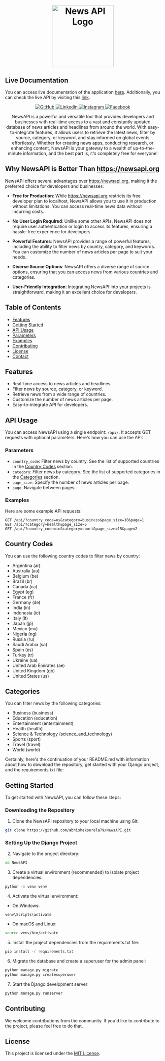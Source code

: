 <h1 align="center">
  <img src="https://64.media.tumblr.com/540a3c0b8c78f1ab203734bef1b10785/fe3ccd354f80a33d-5d/s1280x1920/45d0db1ea6f6225615f4b9a2d80042161591e6d0.pnj" alt="News API Logo" width="200">
</h1>

## Live Documentation

You can access live documentation of the application [here](http://newsapi.abhisheksurela.in). Additionally, you can check the live API by visiting this [link](http://newsapi.abhisheksurela.in/api/).

<p align="center">
  <a href="https://github.com/abhisheksurela79" target="_blank">
    <img src="https://img.shields.io/badge/GitHub-abhisheksurela79-blue.svg?logo=github" alt="GitHub">
  </a>
  <a href="https://www.linkedin.com/in/abhisheksurela79" target="_blank">
    <img src="https://img.shields.io/badge/LinkedIn-Abhishek%20Surela-blue.svg?logo=linkedin" alt="LinkedIn">
  </a>
  <a href="https://www.instagram.com/abhi_81718" target="_blank">
    <img src="https://img.shields.io/badge/Instagram-abhi__81718-orange.svg?logo=instagram" alt="Instagram">
  </a>
  <a href="https://www.facebook.com/abhii.abhishekk" target="_blank">
    <img src="https://img.shields.io/badge/Facebook-abhii.abhishekk-blue.svg?logo=facebook" alt="Facebook">
  </a>
  <!-- <a href="https://www.fiverr.com/users/toscanioliviero" target="_blank">
    <img src="https://img.shields.io/badge/Fiverr-toscanioliviero-brightgreen.svg?logo=fiverr" alt="Fiverr">
  </a> -->
</p>

<p align="center">
  NewsAPI is a powerful and versatile tool that provides developers and businesses with real-time access to a vast and constantly updated database of news articles and headlines from around the world. With easy-to-integrate features, it allows users to retrieve the latest news, filter by source, category, or keyword, and stay informed on global events effortlessly. Whether for creating news apps, conducting research, or enhancing content, NewsAPI is your gateway to a wealth of up-to-the-minute information, and the best part is, it's completely free for everyone!
</p>


## Why NewsAPI is Better Than https://newsapi.org

NewsAPI offers several advantages over https://newsapi.org, making it the preferred choice for developers and businesses:

- **Free for Production**: While https://newsapi.org restricts its free developer plan to localhost, NewsAPI allows you to use it in production without limitations. You can access real-time news data without incurring costs.

- **No User Login Required**: Unlike some other APIs, NewsAPI does not require user authentication or login to access its features, ensuring a hassle-free experience for developers.

- **Powerful Features**: NewsAPI provides a range of powerful features, including the ability to filter news by country, category, and keywords. You can customize the number of news articles per page to suit your needs.

- **Diverse Source Options**: NewsAPI offers a diverse range of source options, ensuring that you can access news from various countries and categories.

- **User-Friendly Integration**: Integrating NewsAPI into your projects is straightforward, making it an excellent choice for developers.


## Table of Contents

- [Features](#features)
- [Getting Started](#getting-started)
- [API Usage](#api-usage)
- [Parameters](#parameters)
- [Examples](#examples)
- [Contributing](#contributing)
- [License](#license)
- [Contact](#contact)


## Features

- Real-time access to news articles and headlines.
- Filter news by source, category, or keyword.
- Retrieve news from a wide range of countries.
- Customize the number of news articles per page.
- Easy-to-integrate API for developers.


## API Usage

You can access NewsAPI using a single endpoint: `/api/`. It accepts GET requests with optional parameters. Here's how you can use the API:

### Parameters

- `country_code`: Filter news by country. See the list of supported countries in the [Country Codes](#country-codes) section.
- `category`: Filter news by category. See the list of supported categories in the [Categories](#categories) section.
- `page_size`: Specify the number of news articles per page.
- `page`: Navigate between pages.

### Examples

Here are some example API requests:

```http
GET /api/?country_code=us&category=business&page_size=10&page=1
GET /api/?category=health&page_size=5
GET /api/?country_code=in&category=sport&page_size=15&page=2
```

## Country Codes

You can use the following country codes to filter news by country:

- Argentina (ar)
- Australia (au)
- Belgium (be)
- Brazil (br)
- Canada (ca)
- Egypt (eg)
- France (fr)
- Germany (de)
- India (in)
- Indonesia (id)
- Italy (it)
- Japan (jp)
- Mexico (mx)
- Nigeria (ng)
- Russia (ru)
- Saudi Arabia (sa)
- Spain (es)
- Turkey (tr)
- Ukraine (ua)
- United Arab Emirates (ae)
- United Kingdom (gb)
- United States (us)

## Categories

You can filter news by the following categories:

- Business (business)
- Education (education)
- Entertainment (entertainment)
- Health (health)
- Science & Technology (science_and_technology)
- Sports (sport)
- Travel (travel)
- World (world)


Certainly, here's the continuation of your README.md with information about how to download the repository, get started with your Django project, and the requirements.txt file:


## Getting Started

To get started with NewsAPI, you can follow these steps:

### Downloading the Repository

1. Clone the NewsAPI repository to your local machine using Git:

```bash
git clone https://github.com/abhisheksurela79/NewsAPI.git
```

### Setting Up the Django Project

2. Navigate to the project directory:

```bash
cd NewsAPI
```

3. Create a virtual environment (recommended) to isolate project dependencies:

```bash
python -m venv venv
```

4. Activate the virtual environment:

- On Windows:

```bash
venv\Scripts\activate
```

- On macOS and Linux:

```bash
source venv/bin/activate
```

5. Install the project dependencies from the requirements.txt file:

```bash
pip install -r requirements.txt
```

6. Migrate the database and create a superuser for the admin panel:

```bash
python manage.py migrate
python manage.py createsuperuser
```

7. Start the Django development server:

```bash
python manage.py runserver
```

## Contributing

We welcome contributions from the community. If you'd like to contribute to the project, please feel free to do that.

## License

This project is licensed under the [MIT License]().
